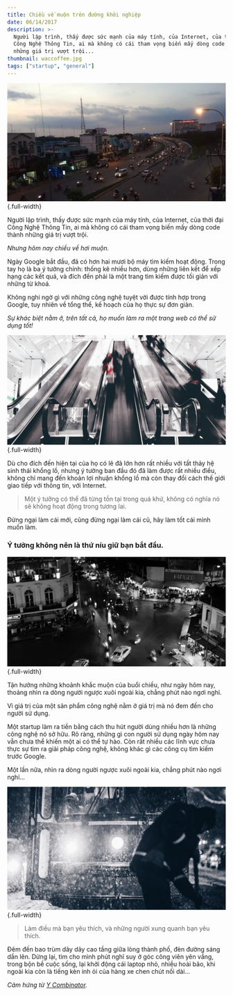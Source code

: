 ```yaml
---
title: Chiều về muộn trên đường khởi nghiệp
date: 06/14/2017
description: >-
  Người lập trình, thấy được sức mạnh của máy tính, của Internet, của thời đại
  Công Nghệ Thông Tin, ai mà không có cái tham vọng biến mấy dòng code thành
  những giá trị vượt trội...
thumbnail: waccoffee.jpg
tags: ["startup", "general"]
---
```

![](./waccoffee.jpg){.full-width}

Người lập trình, thấy được sức mạnh của máy tính, của Internet, của thời đại Công Nghệ Thông Tin, ai mà không có cái tham vọng biến mấy dòng code thành những giá trị vượt trội.

*Nhưng hôm nay chiều về hơi muộn.*

Ngày Google bắt đầu, đã có hơn hai mươi bộ máy tìm kiếm hoạt động. Trong tay họ là ba ý tưởng chính: thống kê nhiều hơn, dùng những liên kết để xếp hạng các kết quả, và đích đến phải là một trang tìm kiếm được tối giản với những từ khoá.

Không nghi ngờ gì với những công nghệ tuyệt vời được tính hợp trong Google, tuy nhiên về tổng thể, kế hoạch của họ thực sự đơn giản.

*Sự khác biệt nằm ở, trên tất cả, họ muốn làm ra một trang web có thể sử dụng tốt!*

![](./elevator.jpg){.full-width}

Dù cho đích đến hiện tại của họ có lẽ đã lớn hơn rất nhiều với tất thảy hệ sinh thái khổng lồ, nhưng ý tưởng ban đầu đó đã làm được rất nhiều điều, không chỉ mang đến khoản lợi nhuận khổng lồ mà còn thay đổi cách thế giới giao tiếp với thông tin, với Internet.

> Một ý tưởng có thể đã từng tồn tại trong quá khứ, không có nghĩa nó sẽ không hoạt động trong tương lai.

Đừng ngại làm cái mới, cũng đừng ngại làm cái cũ, hãy làm tốt cái mình muốn làm.

### Ý tưởng không nên là thứ níu giữ bạn bắt đầu.

![](./night.jpg){.full-width}

Tận hưởng những khoảnh khắc muộn của buổi chiều, như ngày hôm nay, thoảng nhìn ra dòng người ngược xuôi ngoài kia, chẳng phút nào ngơi nghỉ.

Vì giá trị của một sản phẩm công nghệ nằm ở giá trị mà nó đem đến cho người sử dụng.

Một startup làm ra tiền bằng cách thu hút người dùng nhiều hơn là những công nghệ nó sở hữu. Rõ ràng, những gì con người sử dụng ngày hôm nay vẫn chưa thể khiến một ai có thể tự hào. Còn rất nhiều các lĩnh vực chưa thực sự tìm ra giải pháp công nghệ, không khác gì các công cụ tìm kiếm trước Google.

Một lần nữa, nhìn ra dòng người ngược xuôi ngoài kia, chẳng phút nào ngơi nghỉ...

![](./work.jpg){.full-width}

> Làm điều mà bạn yêu thích, và những người xung quanh bạn yêu thích.

Đêm đến bao trùm dãy dãy cao tầng giữa lòng thành phố, đèn đường sáng dần lên.
Dừng lại, tìm cho mình phút nghĩ suy ở góc công viên yên vắng, trong bộn bề cuộc sống, lại khởi động cái laptop nhỏ, nhiều hoài bão, khi ngoài kia còn là tiếng kèn inh ỏi của hàng xe chen chút nối dài...

*Cảm hứng từ [Y Combinator](https://www.startupschool.org/).*
